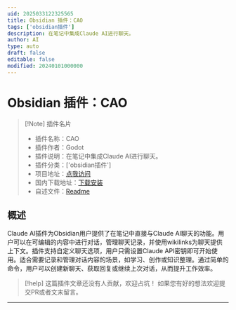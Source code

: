 ```yaml
---
uid: 2025033122325565
title: Obsidian 插件：CAO
tags: ['obsidian插件']
description: 在笔记中集成Claude AI进行聊天。
author: AI
type: auto
draft: false
editable: false
modified: 20240101000000
---
```


# Obsidian 插件：CAO

> [!Note] 插件名片
> - 插件名称：CAO
> - 插件作者：Godot
> - 插件说明：在笔记中集成Claude AI进行聊天。
> - 插件分类：['obsidian插件']
> - 项目地址：[点我访问](https://github.com/iamgodot/CAO)
> - 国内下载地址：[下载安装](https://pkmer.cn/products/plugin/pluginMarket/?cao)
> - 自述文件：[Readme](https://ghproxy.net/https://raw.githubusercontent.com/iamgodot/CAO/master/README.md)



## 概述

Claude AI插件为Obsidian用户提供了在笔记中直接与Claude AI聊天的功能。用户可以在可编辑的内容中进行对话，管理聊天记录，并使用wikilinks为聊天提供上下文。插件支持自定义聊天选项，用户只需设置Claude API密钥即可开始使用。适合需要记录和管理对话内容的场景，如学习、创作或知识整理。通过简单的命令，用户可以创建新聊天、获取回复或继续上次对话，从而提升工作效率。


> [!help] 
> 这篇插件文章还没有人贡献，欢迎占坑！
> 如果您有好的想法欢迎提交PR或者文末留言。
> 

---



